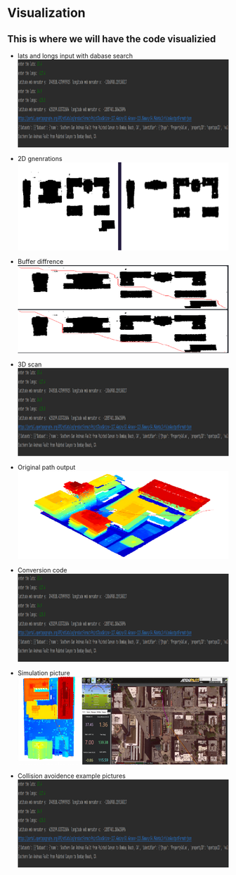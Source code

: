 # Visualization

## This is where we will have the code visualizied

* lats and longs input with dabase search
  <img src="https://raw.githubusercontent.com/alecstem/REUWebsite/gh-pages/Images/lats_and_longs_to_location_or_database_name.png" width="1200" height="200" >

* 2D gnenrations
  <img src="https://raw.githubusercontent.com/alecstem/REUWebsite/gh-pages/Images/figure01.png" width="1200" height="200" >

* Buffer diffrence
  <img src="https://raw.githubusercontent.com/alecstem/REUWebsite/gh-pages/Images/Buffer_compair.png" width="1200" height="200" >

* 3D scan
  <img src="https://raw.githubusercontent.com/alecstem/REUWebsite/gh-pages/Images/lats_and_longs_to_location_or_database_name.png" width="1200" height="200" >

* Original path output
  <img src="https://raw.githubusercontent.com/alecstem/REUWebsite/gh-pages/Images/Lidar_path (1).png" width="1200" height="200" >

* Conversion code
  <img src="https://raw.githubusercontent.com/alecstem/REUWebsite/gh-pages/Images/lats_and_longs_to_location_or_database_name.png" width="1200" height="200" >

* Simulation picture
  <img src="https://raw.githubusercontent.com/alecstem/REUWebsite/gh-pages/Images/ARDU_Path_compair.png" width="1200" height="200" >

* Collision avoidence example pictures
  <img src="https://raw.githubusercontent.com/alecstem/REUWebsite/gh-pages/Images/lats_and_longs_to_location_or_database_name.png" width="1200" height="200" >
  
